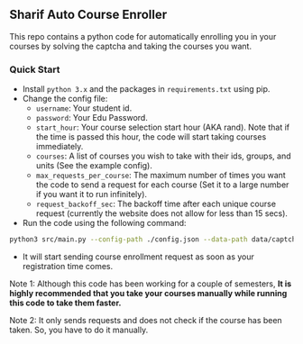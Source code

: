 ## Sharif Auto Course Enroller
This repo contains a python code for automatically enrolling you in your courses by solving the captcha and taking the courses you want.

### Quick Start
* Install `python 3.x` and the packages in `requirements.txt` using pip.
* Change the config file:
    * `username`: Your student id.
    * `password`: Your Edu Password.
    * `start_hour`: Your course selection start hour (AKA rand). Note that if the time is passed this hour, the code will start taking courses immediately.
    * `courses`: A list of courses you wish to take with their ids, groups, and units (See the example config).
    * `max_requests_per_course`: The maximum number of times you want the code to send a request for each course (Set it to a large number if you want it to run infinitely).
    * `request_backoff_sec`: The backoff time after each unique course request (currently the website does not allow for less than 15 secs).
* Run the code using the following command:
```bash
python3 src/main.py --config-path ./config.json --data-path data/captcha_data.npz
```
* It will start sending course enrollment request as soon as your registration time comes.

Note 1: Although this code has been working for a couple of semesters, **It is highly recommended that you take your courses manually while running this code to take them faster.**

Note 2: It only sends requests and does not check if the course has been taken. So, you have to do it manually.
